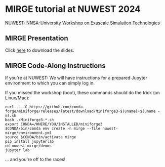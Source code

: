 # MIRGE tutorial at NUWEST 2024

[NUWEST: NNSA-University Workshop on Exascale Simulation Technologies](https://illinois-ceesd.github.io/nuwest/)

## MIRGE Presentation

Click [here](https://ssl.tiker.net/nextcloud/s/TJrMAcGZpW5spjT) to download the slides.

## MIRGE Code-Along Instructions

If you're at NUWEST: We will have instructions for a prepared Jupyter environment
to which you can simply log in.

If you missed the workshop (boo!), these commands should do the trick
(on Linux/Mac):

```
curl -L -O https://github.com/conda-forge/miniforge/releases/latest/download/Miniforge3-$(uname)-$(uname -m).sh
bash ./Miniforge3-*.sh
export CONDA=/WHERE/YOU/INSTALLED/miniforge3
$CONDA/bin/conda env create -n mirge --file nuwest-mirge/environment.yml
source $CONDA/bin/activate mirge
pip install jupyterlab
cd nuwest-mirge/demos
jupyter lab
```
... and you're off to the races!

